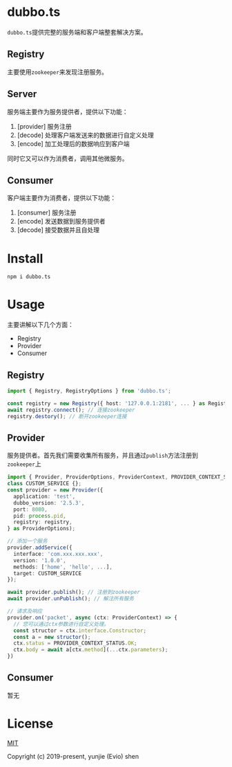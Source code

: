 # dubbo.ts

`dubbo.ts`提供完整的服务端和客户端整套解决方案。

## Registry

主要使用`zookeeper`来发现注册服务。

## Server

服务端主要作为服务提供者，提供以下功能：

1. [provider] 服务注册
2. [decode] 处理客户端发送来的数据进行自定义处理
3. [encode] 加工处理后的数据响应到客户端

同时它又可以作为消费者，调用其他微服务。

## Consumer

客户端主要作为消费者，提供以下功能：

1. [consumer] 服务注册
2. [encode] 发送数据到服务提供者
3. [decode] 接受数据并且自处理

# Install

```bash
npm i dubbo.ts
```

# Usage

主要讲解以下几个方面：

- Registry
- Provider
- Consumer

## Registry

```ts
import { Registry, RegistryOptions } from 'dubbo.ts';

const registry = new Registry({ host: '127.0.0.1:2181', ... } as RegistryOptions);
await registry.connect(); // 连接zookeeper
registry.destory(); // 断开zookeeper连接
```

## Provider

服务提供者。首先我们需要收集所有服务，并且通过`publish`方法注册到`zookeeper`上

```ts
import { Provider, ProviderOptions, ProviderContext, PROVIDER_CONTEXT_STATUS } from 'dubbo.ts';
class CUSTOM_SERVICE {};
const provider = new Provider({
  application: 'test',
  dubbo_version: '2.5.3',
  port: 8080,
  pid: process.pid,
  registry: registry,
} as ProviderOptions);

// 添加一个服务
provider.addService({
  interface: 'com.xxx.xxx.xxx',
  version: '1.0.0',
  methods: ['home', 'hello', ...],
  target: CUSTOM_SERVICE
});

await provider.publish(); // 注册到zookeeper
await provider.unPublish(); // 解注所有服务

// 请求及响应
provider.on('packet', async (ctx: ProviderContext) => {
  // 您可以通过ctx参数进行自定义处理。
  const structor = ctx.interface.Constructor;
  const a = new structor();
  ctx.status = PROVIDER_CONTEXT_STATUS.OK;
  ctx.body = await a[ctx.method](...ctx.parameters);
})
```

## Consumer

暂无

# License

[MIT](http://opensource.org/licenses/MIT)

Copyright (c) 2019-present, yunjie (Evio) shen
